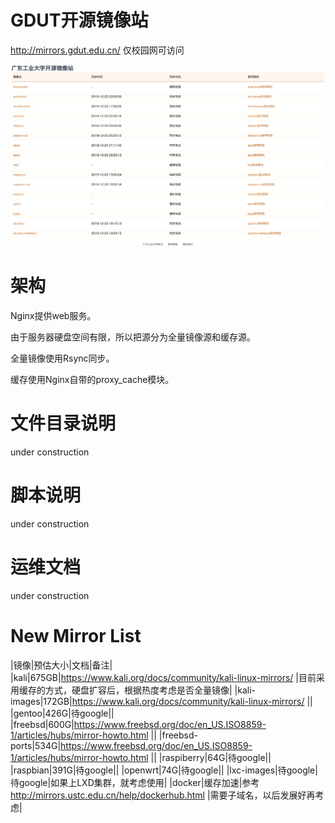 # GDUT开源镜像站

http://mirrors.gdut.edu.cn/ 仅校园网可访问

![screenshot](screenshot.png)

# 架构

Nginx提供web服务。

由于服务器硬盘空间有限，所以把源分为全量镜像源和缓存源。

全量镜像使用Rsync同步。

缓存使用Nginx自带的proxy_cache模块。

# 文件目录说明

under construction

# 脚本说明

under construction

# 运维文档

under construction

# New Mirror List

|镜像|预估大小|文档|备注|
|kali|675GB|https://www.kali.org/docs/community/kali-linux-mirrors/ |目前采用缓存的方式，硬盘扩容后，根据热度考虑是否全量镜像|
|kali-images|172GB|https://www.kali.org/docs/community/kali-linux-mirrors/ ||
|gentoo|426G|待google||
|freebsd|600G|https://www.freebsd.org/doc/en_US.ISO8859-1/articles/hubs/mirror-howto.html ||
|freebsd-ports|534G|https://www.freebsd.org/doc/en_US.ISO8859-1/articles/hubs/mirror-howto.html ||
|raspiberry|64G|待google||
|raspbian|391G|待google||
|openwrt|74G|待google||
|lxc-images|待google|待google|如果上LXD集群，就考虑使用|
|docker|缓存加速|参考 http://mirrors.ustc.edu.cn/help/dockerhub.html |需要子域名，以后发展好再考虑|

